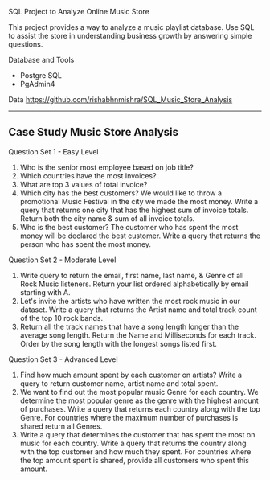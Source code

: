SQL Project to Analyze Online Music Store

This project provides a way to analyze a music playlist database. Use SQL to assist the store in understanding business growth by answering simple questions.

Database and Tools

- Postgre SQL
- PgAdmin4

Data
<https://github.com/rishabhnmishra/SQL_Music_Store_Analysis>

---
## Case Study Music Store Analysis
  
Question Set 1 - Easy Level

1. Who is the senior most employee based on job title?
2. Which countries have the most Invoices?
3. What are top 3 values of total invoice?
4. Which city has the best customers? We would like to throw a promotional Music Festival in the city we made the most money. Write a query that returns one city that has the highest sum of invoice totals. Return both the city name & sum of all invoice totals.
5. Who is the best customer? The customer who has spent the most money will be declared the best customer. Write a query that returns the person who has spent the most money.

Question Set 2 - Moderate Level

1. Write query to return the email, first name, last name, & Genre of all Rock Music listeners. Return your list ordered alphabetically by email starting with A.
2. Let's invite the artists who have written the most rock music in our dataset. Write a query that returns the Artist name and total track count of the top 10 rock bands.
3. Return all the track names that have a song length longer than the average song length. Return the Name and Milliseconds for each track. Order by the song length with the longest songs listed first.

Question Set 3 - Advanced Level

1. Find how much amount spent by each customer on artists? Write a query to return customer name, artist name and total spent.
2. We want to find out the most popular music Genre for each country. We determine the most popular genre as the genre with the highest amount of purchases. Write a query that returns each country along with the top Genre. For countries where the maximum number of purchases is shared return all Genres.
3. Write a query that determines the customer that has spent the most on music for each country. Write a query that returns the country along with the top customer and how much they spent. For countries where the top amount spent is shared, provide all customers who spent this amount.
